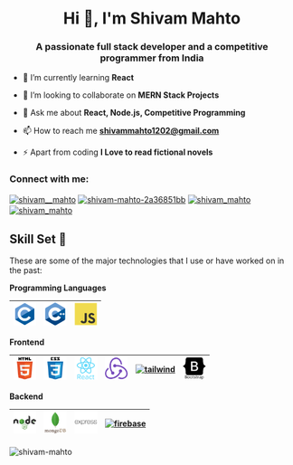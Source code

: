 <h1 align="center">Hi 👋, I'm Shivam Mahto</h1>
<h3 align="center">A passionate full stack developer and a competitive programmer from India</h3>

- 🌱 I’m currently learning **React**

- 👯 I’m looking to collaborate on **MERN Stack Projects**

- 💬 Ask me about **React, Node.js, Competitive Programming**

- 📫 How to reach me **shivammahto1202@gmail.com**

- ⚡ Apart from coding **I Love to read fictional novels**

<h3 align="left">Connect with me:</h3>
<p align="left">
<a href="https://twitter.com/shivam__mahto" target="blank"><img align="center" src="https://raw.githubusercontent.com/rahuldkjain/github-profile-readme-generator/master/src/images/icons/Social/twitter.svg" alt="shivam__mahto" height="30" width="40" /></a>
<a href="https://linkedin.com/in/shivam-mahto-2a36851bb" target="blank"><img align="center" src="https://raw.githubusercontent.com/rahuldkjain/github-profile-readme-generator/master/src/images/icons/Social/linked-in-alt.svg" alt="shivam-mahto-2a36851bb" height="30" width="40" /></a>
<a href="https://www.codechef.com/users/shivam_mahto" target="blank"><img align="center" src="https://cdn.jsdelivr.net/npm/simple-icons@3.1.0/icons/codechef.svg" alt="shivam_mahto" height="30" width="40" /></a>
<a href="https://codeforces.com/profile/shivam_mahto" target="blank"><img align="center" src="https://raw.githubusercontent.com/rahuldkjain/github-profile-readme-generator/master/src/images/icons/Social/codeforces.svg" alt="shivam_mahto" height="30" width="40" /></a>
</p>

## Skill Set :muscle:

These are some of the major technologies that I use or have worked on in the past:

**Programming Languages**


<a href="https://www.cprogramming.com/" target="_blank" rel="noreferrer"> <img src="https://raw.githubusercontent.com/devicons/devicon/master/icons/c/c-original.svg" alt="c" width="40" height="40"/> </a>|<a href="https://www.w3schools.com/cpp/" target="_blank" rel="noreferrer"> <img src="https://raw.githubusercontent.com/devicons/devicon/master/icons/cplusplus/cplusplus-original.svg" alt="cplusplus" width="40" height="40"/> </a>|<a href="https://developer.mozilla.org/en-US/docs/Web/JavaScript" target="_blank" rel="noreferrer"> <img src="https://raw.githubusercontent.com/devicons/devicon/master/icons/javascript/javascript-original.svg" alt="javascript" width="40" height="40"/> </a>
|--|--|--|

**Frontend**

<a href="https://www.w3.org/html/" target="_blank" rel="noreferrer"> <img src="https://raw.githubusercontent.com/devicons/devicon/master/icons/html5/html5-original-wordmark.svg" alt="html5" width="40" height="40"/> </a>|<a href="https://www.w3schools.com/css/" target="_blank" rel="noreferrer"> <img src="https://raw.githubusercontent.com/devicons/devicon/master/icons/css3/css3-original-wordmark.svg" alt="css3" width="40" height="40"/> </a>|<a href="https://reactjs.org/" target="_blank" rel="noreferrer"> <img src="https://raw.githubusercontent.com/devicons/devicon/master/icons/react/react-original-wordmark.svg" alt="react" width="40" height="40"/> </a>|<a href="https://redux.js.org" target="_blank" rel="noreferrer"> <img src="https://raw.githubusercontent.com/devicons/devicon/master/icons/redux/redux-original.svg" alt="redux" width="40" height="40"/> </a>|<a href="https://tailwindcss.com/" target="_blank" rel="noreferrer"> <img src="https://www.vectorlogo.zone/logos/tailwindcss/tailwindcss-icon.svg" alt="tailwind" width="40" height="40"/> </a>|<a href="https://getbootstrap.com" target="_blank" rel="noreferrer"> <img src="https://raw.githubusercontent.com/devicons/devicon/master/icons/bootstrap/bootstrap-plain-wordmark.svg" alt="bootstrap" width="40" height="40"/> </a> 
|--|--|--|--|--|--|

**Backend**

<a href="https://nodejs.org" target="_blank" rel="noreferrer"> <img src="https://raw.githubusercontent.com/devicons/devicon/master/icons/nodejs/nodejs-original-wordmark.svg" alt="nodejs" width="40" height="40"/> </a>|<a href="https://www.mongodb.com/" target="_blank" rel="noreferrer"> <img src="https://raw.githubusercontent.com/devicons/devicon/master/icons/mongodb/mongodb-original-wordmark.svg" alt="mongodb" width="40" height="40"/> </a>|<a href="https://expressjs.com" target="_blank" rel="noreferrer"> <img src="https://raw.githubusercontent.com/devicons/devicon/master/icons/express/express-original-wordmark.svg" alt="express" width="40" height="40"/> </a>|<a href="https://firebase.google.com/" target="_blank" rel="noreferrer"> <img src="https://www.vectorlogo.zone/logos/firebase/firebase-icon.svg" alt="firebase" width="40" height="40"/> </a> 
|--|--|--|--|


<p><img align="center" src="https://github-readme-stats.vercel.app/api/top-langs?username=shivam-mahto&show_icons=true&locale=en&layout=compact" alt="shivam-mahto" /></p>
